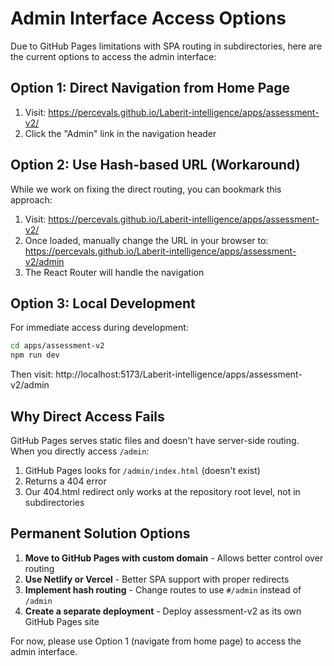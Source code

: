 # Admin Interface Access Options

Due to GitHub Pages limitations with SPA routing in subdirectories, here are the current options to access the admin interface:

## Option 1: Direct Navigation from Home Page
1. Visit: https://percevals.github.io/Laberit-intelligence/apps/assessment-v2/
2. Click the "Admin" link in the navigation header

## Option 2: Use Hash-based URL (Workaround)
While we work on fixing the direct routing, you can bookmark this approach:
1. Visit: https://percevals.github.io/Laberit-intelligence/apps/assessment-v2/
2. Once loaded, manually change the URL in your browser to:
   https://percevals.github.io/Laberit-intelligence/apps/assessment-v2/admin
3. The React Router will handle the navigation

## Option 3: Local Development
For immediate access during development:
```bash
cd apps/assessment-v2
npm run dev
```
Then visit: http://localhost:5173/Laberit-intelligence/apps/assessment-v2/admin

## Why Direct Access Fails
GitHub Pages serves static files and doesn't have server-side routing. When you directly access `/admin`:
1. GitHub Pages looks for `/admin/index.html` (doesn't exist)
2. Returns a 404 error
3. Our 404.html redirect only works at the repository root level, not in subdirectories

## Permanent Solution Options
1. **Move to GitHub Pages with custom domain** - Allows better control over routing
2. **Use Netlify or Vercel** - Better SPA support with proper redirects
3. **Implement hash routing** - Change routes to use `#/admin` instead of `/admin`
4. **Create a separate deployment** - Deploy assessment-v2 as its own GitHub Pages site

For now, please use Option 1 (navigate from home page) to access the admin interface.